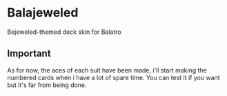 # Balajeweled
Bejeweled-themed deck skin for Balatro

## Important
As for now, the aces of each suit have been made, i'll start making the numbered cards when i have a lot of spare time.
You can test it if you want but it's far from being done.
